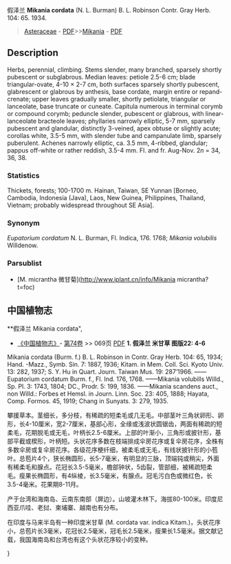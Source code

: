 假泽兰 **Mikania cordata** (N. L. Burman) B. L. Robinson Contr. Gray Herb. 104: 65. 1934.

> [Asteraceae](http://www.iplant.cn/info/Asteraceae?t=foc) - [PDF](http://www.iplant.cn/foc/pdf/Asteraceae.pdf)>>[Mikania](http://www.iplant.cn/info/Mikania?t=foc) - [PDF](http://www.iplant.cn/foc/pdf/Mikania.pdf)

## Description

Herbs, perennial, climbing. Stems slender, many branched, sparsely shortly pubescent or subglabrous. Median leaves: petiole 2.5-6 cm; blade triangular-ovate, 4-10 × 2-7 cm, both surfaces sparsely shortly pubescent, glabrescent or glabrous by anthesis, base cordate, margin entire or repand-crenate; upper leaves gradually smaller, shortly petiolate, triangular or lanceolate, base truncate or cuneate. Capitula numerous in terminal corymb or compound corymb; peduncle slender, pubescent or glabrous, with linear-lanceolate bracteole leaves; phyllaries narrowly elliptic, 5-7 mm, sparsely pubescent and glandular, distinctly 3-veined, apex obtuse or slightly acute; corollas white, 3.5-5 mm, with slender tube and campanulate limb, sparsely puberulent. Achenes narrowly elliptic, ca. 3.5 mm, 4-ribbed, glandular; pappus off-white or rather reddish, 3.5-4 mm. Fl. and fr. Aug-Nov. 2*n* = 34, 36, 38.

### Statistics
Thickets, forests; 100-1700 m. Hainan, Taiwan, SE Yunnan [Borneo, Cambodia, Indonesia (Java), Laos, New Guinea, Philippines, Thailand, Vietnam; probably widespread throughout SE Asia].

### Synonym
*Eupatorium cordatum* N. L. Burman, Fl. Indica, 176. 1768; *Mikania volubilis* Willdenow.


### Parsublist

* [M.  micrantha  微甘菊](http://www.iplant.cn/info/Mikania micrantha?t=foc)

## 中国植物志


**假泽兰 Mikania cordata",

* [《中国植物志》](http://www.iplant.cn/frps)- [第74卷](http://www.iplant.cn/frps/vol/74) >> 069页 [PDF](http://www.iplant.cn/frps/pdf/74/069.PDF)
**1. 假泽兰 米甘草 图版22: 4-6**

Mikania cordata (Burm. f.) B. L. Robinson in Contr. Gray Herb. 104: 65, 1934; Hand. -Mazz., Symb. Sin. 7: 1887, 1936; Kitam. in Mem. Coll. Sci. Kyoto Univ. 13: 282, 1937; S. Y. Hu in Quart. Journ. Taiwan Mus. 19: 287’1966. ——Eupatorium cordatum Burm. f., Fl. Ind. 176, 1768. ——Mikania volubills Willd., Sp. Pl. 3: 1743, 1804; DC., Prodr. 5: 199, 1836. ——Mikania scandens auct., non Willd.: Forbes et Hemsl. in Journ. Linn. Soc. 23: 405, 1888; Hayata, Comp. Formos. 45, 1919; Chang in Sunyats. 3: 279, 1935.

攀援草本。茎细长，多分枝，有稀疏的短柔毛或几无毛。中部茎叶三角状卵形、卵形，长4-10厘米，宽2-7厘米，基部心形，全缘或浅波状圆锯齿，两面有稀疏的短柔毛，花期脱毛或无毛，叶柄长2.5-6厘米。上部的叶渐小，三角形或披针形，基部平截或楔形，叶柄短。头状花序多数在枝端排成伞房花序或复伞房花序，全株有多数伞房或复伞房花序。各级花序梗纤细，被柔毛或无毛，有线状披针形的小苞叶。总苞片4个，狭长椭圆形，长5-7毫米，有明显的三脉，顶端钝或稍尖，外面有稀柔毛和腺点。花冠长3.5-5毫米，檐部钟状，5齿裂，管部细，被稀疏短柔毛。瘦果长椭圆形，有4纵棱，长3.5毫米，有腺点。冠毛污白色或微红色，长3.5-4毫米。花果期8-11月。

产于台湾和海南岛、云南东南部（屏边）。山坡灌木林下。海拔80-100米。印度尼西亚爪哇、老挝、柬埔寨、越南也有分布。

在印度与马来半岛有一种印度米甘草 (M. cordata var. indica Kitam.)，头状花序小，总苞片长3毫米，花冠长2.5毫米，冠毛长2.5毫米，瘦果长1.5毫米。据文献记载，我国海南岛和台湾也有这个头状花序较小的变种。


}